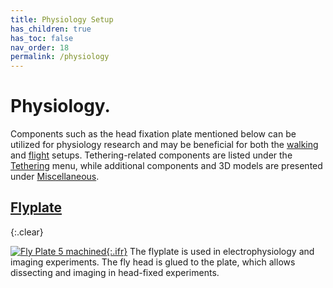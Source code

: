 ```yaml
---
title: Physiology Setup
has_children: true
has_toc: false
nav_order: 18
permalink: /physiology
---
```


# Physiology.

Components such as the head fixation plate mentioned below can be utilized for physiology research and may be beneficial for both the [walking]({{site.baseurl}}/walking) and [flight]({{site.baseurl}}/flight) setups. Tethering-related components are listed under the [Tethering]({{site.baseurl}}/tether) menu, while additional components and 3D models are presented under [Miscellaneous]({{site.baseurl}}/miscellaneous).

## [Flyplate]({{site.baseurl}}/physiology/flyplate)
{:.clear}

[![Fly Plate 5 machined]({{site.baseurl}}/assets/img/Physiology-Setup/Flyplate/Flyplate5.png){:.ifr}]({{site.baseurl}}/physiology/flyplate)
The flyplate is used in electrophysiology and imaging experiments. The fly head is glued to the plate, which allows dissecting and imaging in head-fixed experiments.
